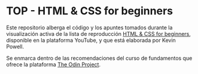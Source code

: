 # TOP - HTML & CSS for beginners

Este repositorio alberga el código y los apuntes tomados durante la visualización activa de la lista de reproducción [HTML & CSS for beginners](https://youtube.com/playlist?list=PL4-IK0AVhVjM0xE0K2uZRvsM7LkIhsPT-), disponible en la plataforma YouTube, y que está elaborada por Kevin Powell.

Se enmarca dentro de las recomendaciones del curso de fundamentos que ofrece la plataforma [The Odin Project](https://www.theodinproject.com/).
